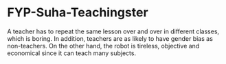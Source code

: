 # FYP-Suha-Teachingster
A teacher has to repeat the same lesson over and over in different classes, which is boring. In addition, teachers are as likely to have gender bias as non-teachers. On the other hand, the robot is tireless, objective and economical since it can teach many subjects.
